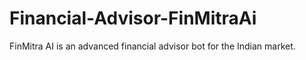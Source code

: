 # Financial-Advisor-FinMitraAi
FinMitra AI is an advanced financial advisor bot for the Indian market.
